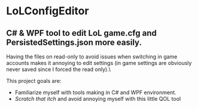 # LoLConfigEditor

## C# &amp; WPF tool to edit LoL game.cfg and PersistedSettings.json more easily.

Having the files on read-only to avoid issues when switching in game accounts makes it annoying to edit settings (in game settings are obviously never saved since I forced the read only).\

This project goals are:
  - Familiarize myself with tools making in C# and WPF environment.
  - <em>Scratch that itch</em> and avoid annoying myself with this little QOL tool
